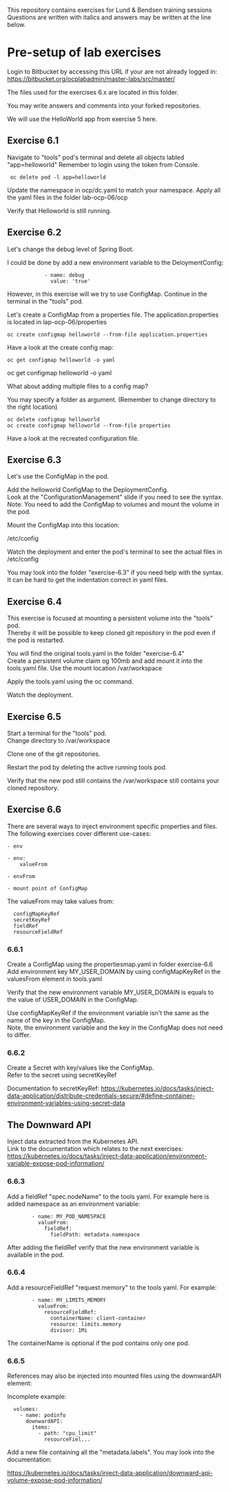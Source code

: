 This repository contains exercises for Lund & Bendsen training sessions
Questions are written with italics and answers may be written at the line below.

# Pre-setup of lab exercises

Login to Bitbucket by accessing this URL if your are not already logged in:
https://bitbucket.org/ocplabadmin/master-labs/src/master/

The files used for the exercises 6.x are located in this folder.

You may write answers and comments into your forked repositories.

We will use the HelloWorld app from exercise 5 here.

## Exercise 6.1

Navigate to "tools" pod's terminal and delete all objects labled "app=helloworld"
Remember to login using the token from Console.

```
 oc delete pod -l app=helloworld
```
Update the namespace in ocp/dc.yaml to match your namespace.
Apply all the yaml files in the folder lab-ocp-06/ocp

Verify that Helloworld is still running.


## Exercise 6.2

Let's change the debug level of Spring Boot.

I could be done by add a new environment variable to the DeloymentConfig:
```
            - name: debug
              value: 'true'
```

However, in this exercise will we try to use ConfigMap.
Continue in the terminal in the "tools" pod.

Let's create a ConfigMap from a properties file.
The application.properties is located in lap-ocp-06/properties
 
```
oc create configmap helloworld --from-file application.properties
```

Have a look at the create config map:
```
oc get configmap helloworld -o yaml
```

oc get configmap helloworld -o yaml


What about adding multiple files to a config map?

You may specify a folder as argument. (Remember to change directory to the right location)
```
oc delete configmap helloworld
oc create configmap helloworld --from-file properties
```

Have a look at the recreated configuration file.

## Exercise 6.3

Let's use the ConfigMap in the pod.

Add the helloworld ConfigMap to the DeploymentConfig.  
Look at the "ConfigurationManagement" slide if you need to see the syntax.
Note: You need to add the ConfigMap to volumes and mount the volume in the pod.

Mount the ConfigMap into this location:

/etc/config

Watch the deployment and enter the pod's terminal to see the actual files in /etc/config

You may look into the folder "exercise-6.3" if you need help with the syntax.
It can be hard to get the indentation correct in yaml files.


## Exercise 6.4

This exercise is focused at mounting a persistent volume into the "tools" pod.  
Thereby it will be possible to keep cloned git repository in the pod even if the pod is restarted.

You will find the original tools.yaml in the folder "exercise-6.4"  
Create a persistent volume claim og 100mb and add mount it into the tools.yaml file.
Use the mount location /var/workspace 

Apply the tools.yaml using the oc command.

Watch the deployment.


## Exercise 6.5
Start a terminal for the "tools" pod.  
Change directory to /var/workspace

Clone one of the git repositories.

Restart the pod by deleting the active running tools pod.

Verify that the new pod still contains the /var/workspace still contains your cloned repository.

## Exercise 6.6
There are several ways to inject environment specific properties and files.
The following exercises cover different use-cases:

```
- env

- env:
    valueFrom

- envFrom

- mount point of ConfigMap
```
The valueFrom may take values from:
```
  configMapKeyRef
  secretKeyRef
  fieldRef
  resourceFieldRef
```


### 6.6.1

Create a ConfigMap using the propertiesmap.yaml in folder exercise-6.6  
Add environment key MY_USER_DOMAIN by using configMapKeyRef in the valuesFrom element in tools.yaml

Verify that the new environment variable MY_USER_DOMAIN is equals to the value of USER_DOMAIN in the ConfigMap.  

Use configMapKeyRef if the environment variable isn't the same as the name of the key in the ConfigMap.  
Note, the environment variable and the key in the ConfigMap does not need to differ.

### 6.6.2

Create a Secret with key/values like the ConfigMap.  
Refer to the secret using secretKeyRef

Documentation fo secretKeyRef:
https://kubernetes.io/docs/tasks/inject-data-application/distribute-credentials-secure/#define-container-environment-variables-using-secret-data


## The Downward API

Inject data extracted from the Kubernetes API.  
Link to the documentation which relates to the next exercises:
https://kubernetes.io/docs/tasks/inject-data-application/environment-variable-expose-pod-information/

### 6.6.3

Add a fieldRef "spec.nodeName" to the tools yaml.
For example here is added namespace as an environment variable:

```
        - name: MY_POD_NAMESPACE
          valueFrom:
            fieldRef:
              fieldPath: metadata.namespace
```

After adding the fieldRef verify that the new environment variable is available in the pod.

### 6.6.4

Add a resourceFieldRef "request.memory" to the tools yaml. 
For example:
```
        - name: MY_LIMITS_MEMORY
          valueFrom:
            resourceFieldRef:
              containerName: client-container
              resource: limits.memory
              divisor: 1Mi
```
The containerName is optional if the pod contains only one pod.


### 6.6.5

References may also be injected into mounted files using the downwardAPI element:

Incomplete example:
```
  volumes:
    - name: podinfo
      downwardAPI:
        items:
          - path: "cpu_limit"
            resourceFiel...
```

Add a new file containing all the "metadata.labels". You may look into the documentation:

https://kubernetes.io/docs/tasks/inject-data-application/downward-api-volume-expose-pod-information/














  
 
